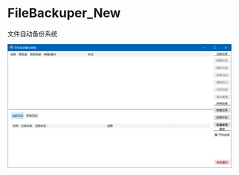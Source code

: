 # FileBackuper_New
文件自动备份系统

![image](https://github.com/autodotua/FileBackuper_New/blob/master/%E9%A2%84%E8%A7%88%E5%9B%BE.png)
